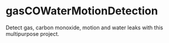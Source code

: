 # gasCOWaterMotionDetection
Detect gas, carbon monoxide, motion and water leaks with this multipurpose project.
